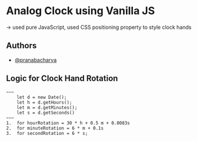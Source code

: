 # Analog Clock using Vanilla JS

-> used pure JavaScript, used CSS positioning property to style clock hands

## Authors

- [@pranabacharya](https://www.linkedin.com/in/pranab-acharya/)

## Logic for Clock Hand Rotation

    ~~~
        let d = new Date();
        let h = d.getHours();
        let m = d.getMinutes();
        let s = d.getSeconds()
    ~~~
    1.  for hourRotation = 30 * h + 0.5 m + 0.0083s
    2.  for minuteRotation = 6 * m + 0.1s
    3.  for secondRotation = 6 * s;
